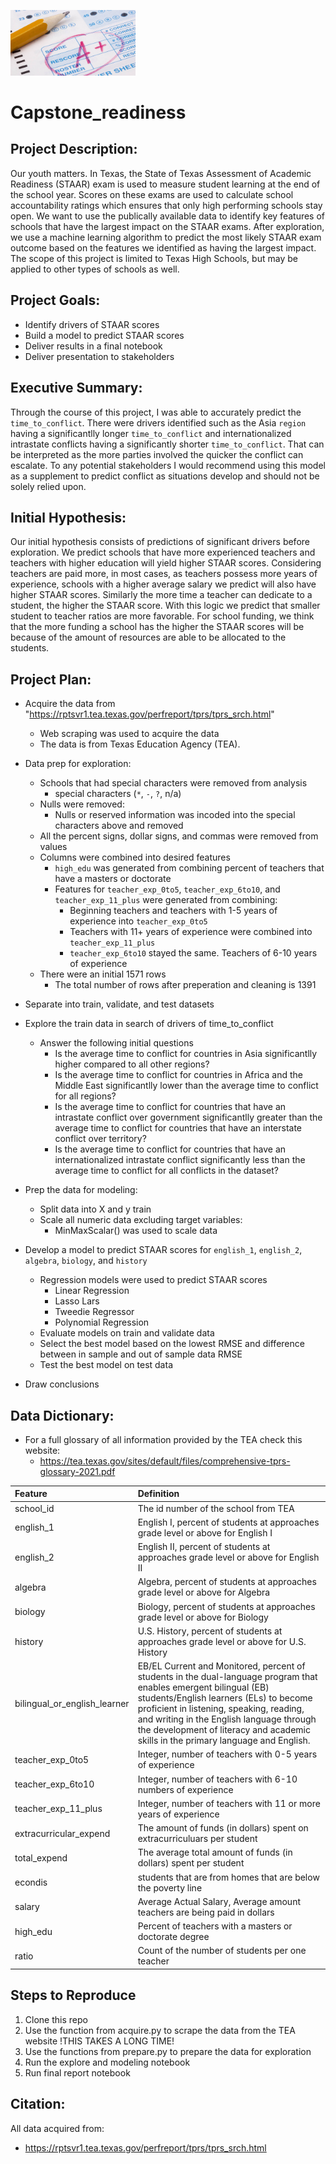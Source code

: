 <img
  src="scantron_A+.jpeg"
  alt="Alt text"
  title="Optional title"
  style="display: inline-block; margin: 0 auto; max-width: 200px">


# Capstone_readiness

## Project Description:
Our youth matters. In Texas, the State of Texas Assessment of Academic Readiness (STAAR) exam is used to measure student learning at the end of the school year. Scores on these exams are used to calculate school accountability ratings which ensures that only high performing schools stay open. We want to use the publically available data to identify key features of schools that have the largest impact on the STAAR exams. After exploration, we use a machine learning algorithm to predict the most likely STAAR exam outcome based on the features we identified as having the largest impact. The scope of this project is limited to Texas High Schools, but may be applied to other types of schools as well.

## Project Goals:
* Identify drivers of STAAR scores
* Build a model to predict STAAR scores
* Deliver results in a final notebook
* Deliver presentation to stakeholders

## Executive Summary:
Through the course of this project, I was able to accurately predict the `time_to_conflict`. There were drivers identified such as the Asia `region` having a significantlly longer `time_to_conflict` and internationalized intrastate conflicts having a significantly shorter `time_to_conflict`. That can be interpreted as the more parties involved the quicker the conflict can escalate. To any potential stakeholders I would recommend using this model as a supplement to predict conflict as situations develop and should not be solely relied upon.

## Initial Hypothesis:
Our initial hypothesis consists of predictions of significant drivers before exploration. We predict schools that have more experienced teachers and teachers with higher education will yield higher STAAR scores. Considering teachers are paid more, in most cases, as teachers possess more years of experience, schools with a higher average salary we predict will also have higher STAAR scores. Similarly the more time a teacher can dedicate to a student, the higher the STAAR score. With this logic we predict that smaller student to teacher ratios are more favorable. For school funding, we think that the more funding a school has the higher the STAAR scores will be because of the amount of resources are able to be allocated to the students.

## Project Plan:

* Acquire the data from "https://rptsvr1.tea.texas.gov/perfreport/tprs/tprs_srch.html"
  * Web scraping was used to acquire the data
  * The data is from Texas Education Agency (TEA).

* Data prep for exploration:
    * Schools that had special characters were removed from analysis
        * special characters (`*`, `-`, `?`, n/a)
    * Nulls were removed:
        * Nulls or reserved information was incoded into the special characters above and removed
    * All the percent signs, dollar signs, and commas were removed from values
    * Columns were combined into desired features
        * `high_edu` was generated from combining percent of teachers that have a masters or doctorate
        * Features for `teacher_exp_0to5`, `teacher_exp_6to10`, and `teacher_exp_11_plus` were generated from combining:
            * Beginning teachers and teachers with 1-5 years of experience into `teacher_exp_0to5`
            * Teachers with 11+ years of experience were combined into `teacher_exp_11_plus`
            * `teacher_exp_6to10` stayed the same. Teachers of 6-10 years of experience
    * There were an initial 1571 rows
        * The total number of rows after preperation and cleaning is 1391

* Separate into train, validate, and test datasets
 
* Explore the train data in search of drivers of time_to_conflict
   * Answer the following initial questions
       * Is the average time to conflict for countries in Asia significantlly higher compared to all other regions?
       * Is the average time to conflict for countries in Africa and the Middle East significantlly lower than the average time to conflict for all regions?
       * Is the average time to conflict for countries that have an intrastate conflict over government significantlly greater than the average time to conflict for countries that have an interstate conflict over territory?
       * Is the average time to conflict for countries that have an internationalized intrastate conflict significantly less than the average time to conflict for all conflicts in the dataset?
       
* Prep the data for modeling:
    * Split data into X and y train
    * Scale all numeric data excluding target variables:
        * MinMaxScalar() was used to scale data
      
* Develop a model to predict STAAR scores for `english_1`, `english_2`, `algebra`, `biology`, and `history`
   * Regression models were used to predict STAAR scores
       * Linear Regression
       * Lasso Lars
       * Tweedie Regressor
       * Polynomial Regression
   * Evaluate models on train and validate data
   * Select the best model based on the lowest RMSE and difference between in sample and out of sample data RMSE
   * Test the best model on test data
 
* Draw conclusions

## Data Dictionary:

* For a full glossary of all information provided by the TEA check this website:
    * https://tea.texas.gov/sites/default/files/comprehensive-tprs-glossary-2021.pdf


| Feature | Definition |
|:--------|:-----------|
|school_id| The id number of the school from TEA|
|english_1| English I, percent of students at approaches grade level or above for English I|
|english_2| English II, percent of students at approaches grade level or above for English II|
|algebra| Algebra, percent of students at approaches grade level or above for Algebra|
|biology| Biology, percent of students at approaches grade level or above for Biology|
|history| U.S. History, percent of students at approaches grade level or above for U.S. History|
|bilingual_or_english_learner| EB/EL Current and Monitored, percent of students in the dual-language program that enables emergent bilingual (EB) students/English learners (ELs) to become proficient in listening, speaking, reading, and writing in the English language through the development of literacy and academic skills in the primary language and English.|
|teacher_exp_0to5| Integer, number of teachers with 0-5 years of experience|
|teacher_exp_6to10| Integer, number of teachers with 6-10 numbers of experience|
|teacher_exp_11_plus| Integer, number of teachers with 11 or more years of experience|
|extracurricular_expend| The amount of funds (in dollars) spent on extracurriculuars per student|
|total_expend| The average total amount of funds (in dollars) spent per student|
|econdis| students that are from homes that are below the poverty line
|salary| Average Actual Salary, Average amount teachers are being paid in dollars|
|high_edu| Percent of teachers with a masters or doctorate degree|
|ratio| Count of the number of students per one teacher|



## Steps to Reproduce
1. Clone this repo
2. Use the function from acquire.py to scrape the data from the TEA website !THIS TAKES A LONG TIME!
3. Use the functions from prepare.py to prepare the data for exploration
4. Run the explore and modeling notebook
5. Run final report notebook


## Citation:
All data acquired from:
* https://rptsvr1.tea.texas.gov/perfreport/tprs/tprs_srch.html
